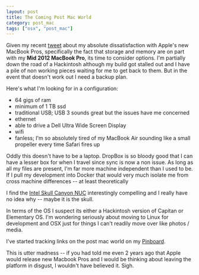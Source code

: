 ```yaml
---
layout: post
title: The Coming Post Mac World
category: post_mac
tags: ["osx", "post_mac"]
---
```

Given my recent [tweet](https://twitter.com/fuzzygroup/status/791907801824043009) about my absolute dissatisfaction with Apple's new MacBook Pros, specifically the fact that storage and memory are on part with my **Mid 2012 MacBook Pro**, its time to consider options.  I'm partially down the road of a Hackintosh although my build got stalled out and I have a pile of non working pieces waiting for me to get back to them.  But in the event that doesn't work out I need a backup plan.

Here's what I'm looking for in a configuration:

* 64 gigs of ram
* minimum of 1 TB ssd
* traditional USB; USB 3 sounds great but the issues have me concerned
* ethernet
* able to drive a Dell Ultra Wide Screen Display
* wifi
* fanless; I'm so absolutely tired of my MacBook Air sounding like a small propeller every time Safari fires up

Oddly this doesn't have to be a laptop.  DropBox is so bloody good that I can have a lesser box for when I travel since sync is now a non issue.  As long as all my files are present, I'm far more machine independent than I used to be.  If I pull my development into Docker that would very much isolate me from cross machine differences -- at least theoretically

I find the [Intel Skull Canyon NUC](http://www.intel.com/content/www/us/en/nuc/nuc-kit-nuc6i7kyk-features-configurations.html) interestingly compelling and I really have no idea why -- maybe it is the skull.

In terms of the OS I suspect its either a Hackintosh version of Capitan or Elementary OS.  I'm wondering seriously about moving to Linux for development and OSX just for things I can't readily move over like photos / media.

I've started tracking links on the post mac world on my [Pinboard](https://pinboard.in/u:fuzzygroup/t:postmac/).

This is utter madness -- if you had told me even 2 years ago that Apple would release new Macbook Pros and I would be thinking about leaving the platform in disgust, I wouldn't have believed it.  Sigh.
